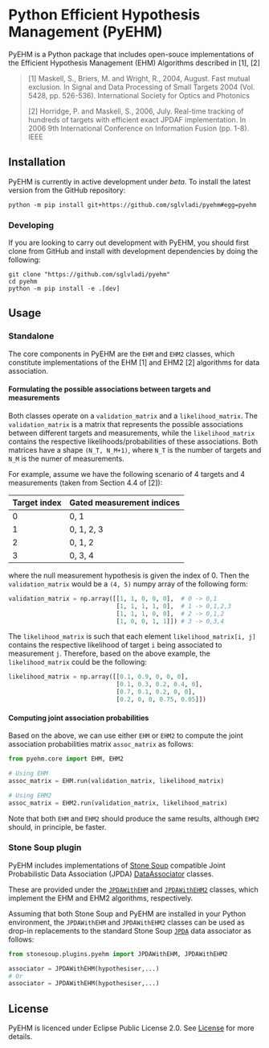 # Python Efficient Hypothesis Management (PyEHM)

PyEHM is a Python package that includes open-souce implementations of the Efficient Hypothesis Management (EHM) 
Algorithms described in [1], [2]

> [1] Maskell, S., Briers, M. and Wright, R., 2004, August. Fast mutual exclusion. In Signal and Data Processing of 
Small Targets 2004 (Vol. 5428, pp. 526-536). International Society for Optics and Photonics
> 
> [2] Horridge, P. and Maskell, S., 2006, July. Real-time tracking of hundreds of targets with efficient exact JPDAF 
implementation. In 2006 9th International Conference on Information Fusion (pp. 1-8). IEEE 

## Installation
PyEHM is currently in active development under *beta*. To install the latest version from the GitHub repository:

```
python -m pip install git+https://github.com/sglvladi/pyehm#egg=pyehm
```

### Developing
If you are looking to carry out development with PyEHM, you should first clone from GitHub and install with development
dependencies by doing the following:

```
git clone "https://github.com/sglvladi/pyehm"
cd pyehm
python -m pip install -e .[dev]
```

## Usage
### Standalone
The core components in PyEHM are the ```EHM``` and ```EHM2``` classes, which constitute implementations of the EHM [1]
and EHM2 [2] algorithms for data association. 

#### Formulating the possible associations between targets and measurements
Both classes operate on a ```validation_matrix``` and a ```likelihood_matrix```. The ```validation_matrix``` is a matrix 
that represents the possible associations between different targets and measurements, while the ```likelihood_matrix```
contains the respective likelihoods/probabilities of these associations. Both matrices have a shape ```(N_T, N_M+1)```,
where ```N_T``` is the number of targets and ```N_M``` is the numer of measurements. 

For example, assume we have the following scenario of 4 targets and 4 measurements (taken from Section 4.4 of [2]):

| Target index   | Gated measurement indices |
| -------------- | ------------------------- |
| 0              | 0, 1                      |
| 1              | 0, 1, 2, 3                |
| 2              | 0, 1, 2                   |
| 3              | 0, 3, 4                   |

where the null measurement hypothesis is given the index of 0. Then the ```validation_matrix``` would be a ```(4, 5)```
numpy array of the following form:

```python
validation_matrix = np.array([[1, 1, 0, 0, 0],  # 0 -> 0,1
                              [1, 1, 1, 1, 0],  # 1 -> 0,1,2,3
                              [1, 1, 1, 0, 0],  # 2 -> 0,1,2
                              [1, 0, 0, 1, 1]]) # 3 -> 0,3,4
```
The ```likelihood_matrix``` is such that each element ```likelihood_matrix[i, j]``` contains the respective likelihood 
of target ```i``` being associated to measurement ```j```. Therefore, based on the above example, the ```likelihood_matrix```
could be the following:

```python
likelihood_matrix = np.array([[0.1, 0.9, 0, 0, 0],
                              [0.1, 0.3, 0.2, 0.4, 0],
                              [0.7, 0.1, 0.2, 0, 0],
                              [0.2, 0, 0, 0.75, 0.05]])
```

#### Computing joint association probabilities
Based on the above, we can use either ```EHM``` or ```EHM2``` to compute the joint association probabilities matrix
```assoc_matrix``` as follows:
```python
from pyehm.core import EHM, EHM2

# Using EHM
assoc_matrix = EHM.run(validation_matrix, likelihood_matrix)

# Using EHM2
assoc_matrix = EHM2.run(validation_matrix, likelihood_matrix)
```
Note that both ```EHM``` and ```EHM2``` should produce the same results, although ```EHM2``` should, in principle, be 
faster.

### Stone Soup plugin
PyEHM includes implementations of [Stone Soup](https://stonesoup.readthedocs.io/en/v0.1b6/index.html) compatible Joint 
Probabilistic Data Association (JPDA) [DataAssociator](https://stonesoup.readthedocs.io/en/v0.1b6/stonesoup.dataassociator.html)
classes. 

These are provided under the [```JPDAWithEHM```](https://github.com/sglvladi/pyehm/blob/main/pyehm/jpda.py#L12) 
and [```JPDAWithEHM2```](https://github.com/sglvladi/pyehm/blob/main/pyehm/jpda.py#L108) classes, which implement the 
EHM and EHM2 algorithms, respectively.


Assuming that both Stone Soup and PyEHM are installed in your Python environment, the ```JPDAWithEHM``` and 
```JPDAWithEHM2``` classes can be used as drop-in replacements to the standard Stone Soup
[```JPDA```](https://stonesoup.readthedocs.io/en/v0.1b6/stonesoup.dataassociator.html#stonesoup.dataassociator.probability.JPDA)
data associator as follows:

```python
from stonesoup.plugins.pyehm import JPDAWithEHM, JPDAWithEHM2

associator = JPDAWithEHM(hypothesiser,...)
# Or
associator = JPDAWithEHM(hypothesiser,...)
```

## License
PyEHM is licenced under Eclipse Public License 2.0. See [License](https://github.com/sglvladi/pyehm/blob/main/LICENSE.md) for 
more details.